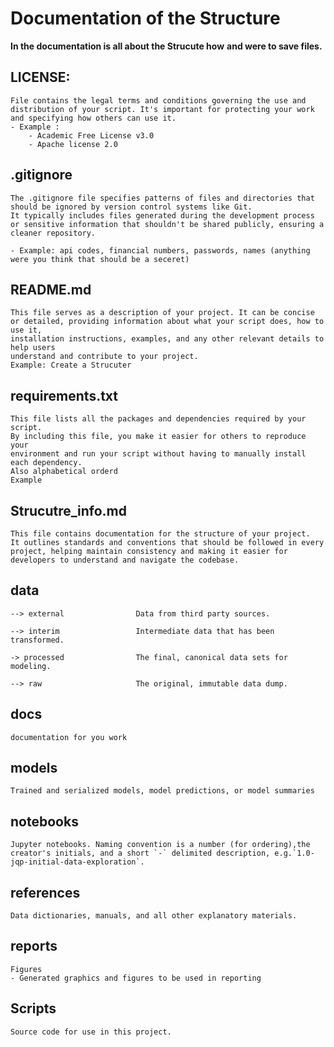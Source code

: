 # Documentation of the Structure 

 **In the documentation is all about the Strucute how**
**and were to save files.**

## LICENSE: 

    File contains the legal terms and conditions governing the use and distribution of your script. It's important for protecting your work and specifying how others can use it.
    - Example : 
        - Academic Free License v3.0
        - Apache license 2.0	
## .gitignore             

    The .gitignore file specifies patterns of files and directories that should be ignored by version control systems like Git. 
    It typically includes files generated during the development process or sensitive information that shouldn't be shared publicly, ensuring a cleaner repository.

    - Example: api codes, financial numbers, passwords, names (anything were you think that should be a seceret)

## README.md

    This file serves as a description of your project. It can be concise 
    or detailed, providing information about what your script does, how to use it, 
    installation instructions, examples, and any other relevant details to help users 
    understand and contribute to your project.
    Example: Create a Strucuter

 ## requirements.txt      

    This file lists all the packages and dependencies required by your script. 
    By including this file, you make it easier for others to reproduce your 
    environment and run your script without having to manually install each dependency.
    Also alphabetical orderd
    Example 


## Strucutre_info.md  
       
    This file contains documentation for the structure of your project. 
    It outlines standards and conventions that should be followed in every project, helping maintain consistency and making it easier for developers to understand and navigate the codebase.

## data              
    --> external                Data from third party sources.

    --> interim                 Intermediate data that has been transformed.

    -> processed                The final, canonical data sets for modeling.

    --> raw                     The original, immutable data dump.

## docs        

    documentation for you work

## models      

    Trained and serialized models, model predictions, or model summaries

## notebooks

    Jupyter notebooks. Naming convention is a number (for ordering),the creator's initials, and a short `-` delimited description, e.g.`1.0-jqp-initial-data-exploration`.

## references 

    Data dictionaries, manuals, and all other explanatory materials.

## reports  

    Figures 
    - Generated graphics and figures to be used in reporting
##  Scripts 

    Source code for use in this project.







                                  

